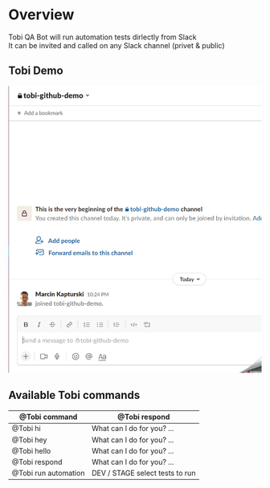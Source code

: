 # Overview

Tobi QA Bot will run automation tests dirlectly from Slack   
It can be invited and called on any Slack channel (privet & public)

## Tobi Demo

![tobi-demo](https://github.com/marcinkapturski/tobi-qa-slack-bot/blob/master/tobi-demo.gif)

## Available Tobi commands

| @Tobi command        | @Tobi respond                   |
| -------------------- | ------------------------------- |
| @Tobi hi             | What can I do for you? ...      |
| @Tobi hey            | What can I do for you? ...      |
| @Tobi hello          | What can I do for you? ...      |
| @Tobi respond        | What can I do for you? ...      |
| @Tobi run automation | DEV / STAGE select tests to run |
